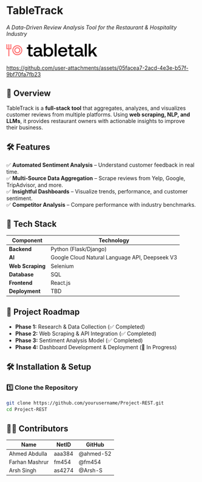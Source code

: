 # **TableTrack**
_A Data-Driven Review Analysis Tool for the Restaurant & Hospitality Industry_

![TableTrackLogo](frontend/public/logowtext.png)

https://github.com/user-attachments/assets/05facea7-2acd-4e3e-b57f-9bf70fa7fb23

## **📌 Overview**
TableTrack is a **full-stack tool** that aggregates, analyzes, and visualizes customer reviews from multiple platforms. Using **web scraping, NLP, and LLMs**, it provides restaurant owners with actionable insights to improve their business.

## **🛠 Features**
✅ **Automated Sentiment Analysis** – Understand customer feedback in real time.  
✅ **Multi-Source Data Aggregation** – Scrape reviews from Yelp, Google, TripAdvisor, and more.  
✅ **Insightful Dashboards** – Visualize trends, performance, and customer sentiment.  
✅ **Competitor Analysis** – Compare performance with industry benchmarks.  

## **📐 Tech Stack**
| **Component**       | **Technology** |
|---------------------|---------------|
| **Backend**        | Python (Flask/Django) |
| **AI**             | Google Cloud Natural Language API, Deepseek V3 |
| **Web Scraping**   | Selenium |
| **Database**       | SQL |
| **Frontend**       | React.js |
| **Deployment**     | TBD |

## **📅 Project Roadmap**
- **Phase 1:** Research & Data Collection (✅ Completed)
- **Phase 2:** Web Scraping & API Integration (✅ Completed)
- **Phase 3:** Sentiment Analysis Model (✅ Completed)
- **Phase 4:** Dashboard Development & Deployment (🔄 In Progress)

## **🛠 Installation & Setup**
### **1️⃣ Clone the Repository**
```bash
git clone https://github.com/yourusername/Project-REST.git
cd Project-REST
```

## 👨‍💻 Contributors

| Name            | NetID  | GitHub       |
|----------------|--------|---------------|
| Ahmed Abdulla  | aaa384 | @ahmed-52 |
| Farhan Mashrur | fm454  | @fm454|
| Arsh Singh     | as4274 | @Arsh-S|
